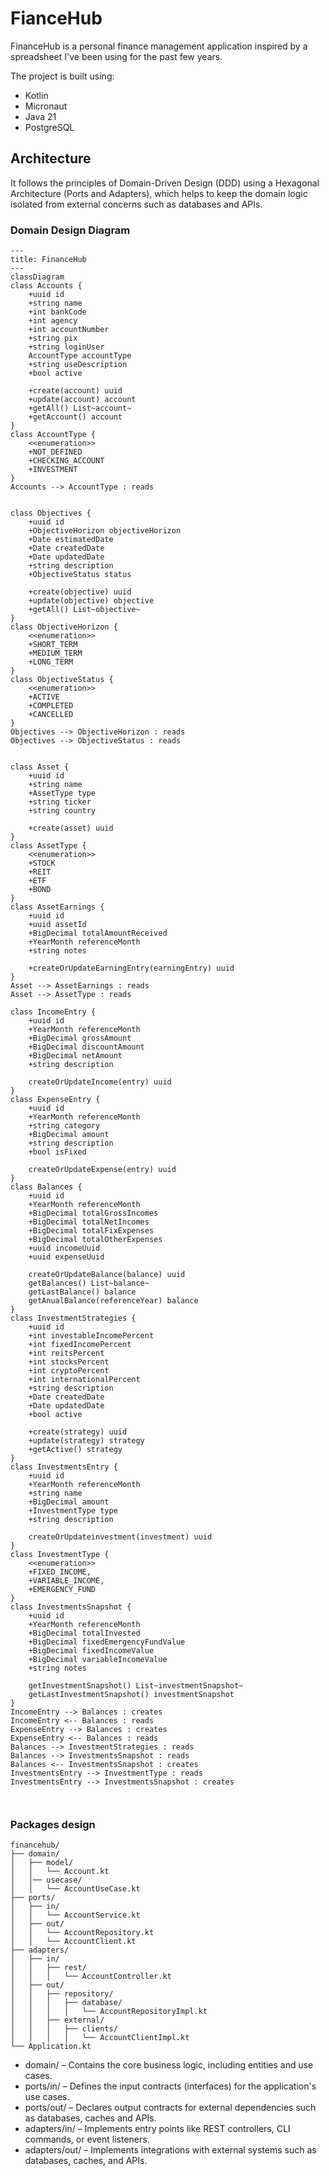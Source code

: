 # FianceHub

FinanceHub is a personal finance management application inspired by a spreadsheet I've been using for the past few years.

The project is built using:
- Kotlin
- Micronaut
- Java 21
- PostgreSQL


## Architecture
It follows the principles of Domain-Driven Design (DDD) using a Hexagonal Architecture (Ports and Adapters), which helps to keep the domain logic isolated from external concerns such as databases and APIs.

### Domain Design Diagram
```mermaid
---
title: FinanceHub
---
classDiagram
class Accounts {
    +uuid id
    +string name
    +int bankCode
    +int agency
    +int accountNumber
    +string pix
    +string loginUser
    AccountType accountType
    +string useDescription
    +bool active

    +create(account) uuid
    +update(account) account
    +getAll() List~account~
    +getAccount() account
}
class AccountType {
    <<enumeration>>
    +NOT_DEFINED
    +CHECKING_ACCOUNT
    +INVESTMENT
}
Accounts --> AccountType : reads


class Objectives {
    +uuid id
    +ObjectiveHorizon objectiveHorizon
    +Date estimatedDate
    +Date createdDate
    +Date updatedDate
    +string description
    +ObjectiveStatus status

    +create(objective) uuid
    +update(objective) objective
    +getAll() List~objective~
}
class ObjectiveHorizon {
    <<enumeration>>
    +SHORT_TERM
    +MEDIUM_TERM
    +LONG_TERM
}
class ObjectiveStatus {
    <<enumeration>>
    +ACTIVE
    +COMPLETED
    +CANCELLED
}
Objectives --> ObjectiveHorizon : reads
Objectives --> ObjectiveStatus : reads


class Asset {
    +uuid id
    +string name
    +AssetType type
    +string ticker
    +string country

    +create(asset) uuid
}
class AssetType {
    <<enumeration>>
    +STOCK
    +REIT
    +ETF
    +BOND
}
class AssetEarnings {
    +uuid id
    +uuid assetId
    +BigDecimal totalAmountReceived
    +YearMonth referenceMonth
    +string notes

    +createOrUpdateEarningEntry(earningEntry) uuid
}
Asset --> AssetEarnings : reads
Asset --> AssetType : reads

class IncomeEntry {
    +uuid id
    +YearMonth referenceMonth
    +BigDecimal grossAmount
    +BigDecimal discountAmount
    +BigDecimal netAmount
    +string description

    createOrUpdateIncome(entry) uuid
}
class ExpenseEntry {
    +uuid id
    +YearMonth referenceMonth
    +string category
    +BigDecimal amount
    +string description
    +bool isFixed

    createOrUpdateExpense(entry) uuid
}
class Balances {
    +uuid id
    +YearMonth referenceMonth
    +BigDecimal totalGrossIncomes
    +BigDecimal totalNetIncomes
    +BigDecimal totalFixExpenses
    +BigDecimal totalOtherExpenses
    +uuid incomeUuid
    +uuid expenseUuid

    createOrUpdateBalance(balance) uuid
    getBalances() List~balance~
    getLastBalance() balance
    getAnualBalance(referenceYear) balance
}
class InvestmentStrategies {
    +uuid id
    +int investableIncomePercent
    +int fixedIncomePercent
    +int reitsPercent
    +int stocksPercent
    +int cryptoPercent
    +int internationalPercent
    +string description
    +Date createdDate
    +Date updatedDate
    +bool active

    +create(strategy) uuid
    +update(strategy) strategy
    +getActive() strategy
}
class InvestmentsEntry {
    +uuid id
    +YearMonth referenceMonth
    +string name
    +BigDecimal amount
    +InvestmentType type
    +string description

    createOrUpdateinvestment(investment) uuid
}
class InvestmentType {
    <<enumeration>>
    +FIXED_INCOME,
    +VARIABLE_INCOME,
    +EMERGENCY_FUND
}
class InvestmentsSnapshot {
    +uuid id
    +YearMonth referenceMonth
    +BigDecimal totalInvested
    +BigDecimal fixedEmergencyFundValue
    +BigDecimal fixedIncomeValue
    +BigDecimal variableIncomeValue
    +string notes

    getInvestmentSnapshot() List~investmentSnapshot~
    getLastInvestmentSnapshot() investmentSnapshot
}
IncomeEntry --> Balances : creates
IncomeEntry <-- Balances : reads
ExpenseEntry --> Balances : creates
ExpenseEntry <-- Balances : reads
Balances --> InvestmentStrategies : reads
Balances --> InvestmentsSnapshot : reads
Balances <-- InvestmentsSnapshot : creates
InvestmentsEntry --> InvestmentType : reads
InvestmentsEntry --> InvestmentsSnapshot : creates



```

### Packages design
````
financehub/
├── domain/
│   ├── model/
│   │   └── Account.kt
│   │── usecase/
│   │   └── AccountUseCase.kt
├── ports/
│   ├── in/
│   │   └── AccountService.kt
│   ├── out/
│   │   └── AccountRepository.kt
│   │   └── AccountClient.kt
├── adapters/
│   ├── in/
│   │   ├── rest/
│   │   │   └── AccountController.kt
│   ├── out/
│   │   ├── repository/
│   │   │   ├── database/
│   │   │   │   └── AccountRepositoryImpl.kt
│   │   ├── external/
│   │   │   ├── clients/
│   │   │   │   └── AccountClientImpl.kt
└── Application.kt
````

- domain/ – Contains the core business logic, including entities and use cases.
- ports/in/ – Defines the input contracts (interfaces) for the application's use cases.
- ports/out/ – Declares output contracts for external dependencies such as databases, caches and APIs.
- adapters/in/ – Implements entry points like REST controllers, CLI commands, or event listeners.
- adapters/out/ – Implements integrations with external systems such as databases, caches, and APIs.

